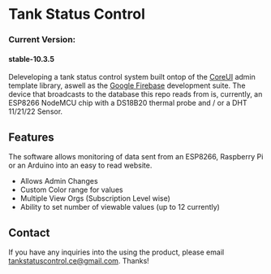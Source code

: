 # Tank Status Control

### Current Version:
#### stable-10.3.5

Deleveloping a tank status control system built ontop of the [CoreUI](https://github.com/coreui/coreui) admin template library, aswell as the [Google Firebase](https://firebase.google.com) development suite. The device that broadcasts to the database this repo reads from is, currently, an ESP8266 NodeMCU chip with a DS18B20 thermal probe and / or a DHT 11/21/22 Sensor.

## Features

The software allows monitoring of data sent from an ESP8266, Raspberry Pi or an Arduino into an easy to read website. 
 - Allows Admin Changes
 - Custom Color range for values
 - Multiple View Orgs (Subscription Level wise)
 - Ability to set number of viewable values (up to 12 currently)

## Contact

If you have any inquiries into the using the product, please email [tankstatuscontrol.ce@gmail.com](mailto:tankstatuscontrol.ce@gmail.com). Thanks!
